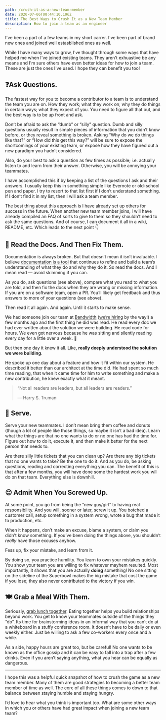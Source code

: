 ```yaml
---
path: /crush-it-as-a-new-team-member
date: 2020-07-06T00:44:10.196Z
title: The Best Ways to Crush It as a New Team Member
description: How to join a team as an engineer
---
```

I've been a part of a few teams in my short carrer. I've been part of brand new ones and joined well estasblished ones as well. 

While I have many ways to grow, I've thought through some ways that have helped me when I've joined existing teams. They aren't exhuastive be any means and I'm sure others have even better ideas for how to join a team. These are just the ones I've used. I hope they can benefit you too! 

## ❓Ask Questions. 

The fastest way for you to become a contributor to a team is to understand the team you are on. How they work; what they work on; why they do things in certain ways; what they expect of you. You need to figure all that out, and the best way is to be up front and ask.

Don’t be afraid to ask the “dumb” or “silly” question. Dumb and silly questions usually result in simple pieces of information that you didn’t know before, or they reveal something is broken. Asking “Why do we do things like that?” or “How did this get this way?” will be sure to expose the shortcomings of your existing team, or expose how they have figured out a new paradigm you hadn’t considered.

Also, do your best to ask a question as few times as possible; i.e. actually listen to and learn from their answer. Otherwise, you will be annoying your teammates.

I have accomplished this if by keeping a list of the questions I ask and their answers. I usually keep this in something simple like Evernote or old-school pen and paper. I try to resort to that list first if I don’t understand something. If I don’t find it in my list, then I will ask a team member.

The best thing about this approach is I have already set up others for success in the future. When another new team member joins, I will have already compiled an FAQ of sorts to give to them so they shouldn’t need to ask the same questions. And of course, I can document it all in a wiki, README, etc. Which leads to the next point 👇

## 📖 Read the Docs. And Then Fix Them.

Documentation is always broken. But that doesn’t mean it isn’t invaluable. I believe [documentation is a tool](https://medium.com/@dangoslen/documentation-isnt-a-chore-its-a-tool-ca384db0af8) that continues to refine and build a team’s understanding of what they do and why they do it. So read the docs. And I mean read — avoid skimming if you can.

As you do, ask questions (see above), compare what you read to what you are told, and then fix the docs when they are wrong or missing information. If you are on a software team, open a PR. You’ll likely get feedback and thus answers to more of your questions (see above).

Then read it all again. And again. Until it starts to make sense.

We had someone join our team at [Bandwidth](https://www.bandwidth.com/) ([we’re hiring](https://www.bandwidth.com/careers/) by the way!) a few months ago and the first thing he did was read. He read every doc we had ever written about the solution we were building. He read code for hours. We even got nervous because he was sitting and silently reading every day for a little over a week. 😬

But then one day it knew it all. Like, **really deeply understood the solution we were building**.

He spoke up one day about a feature and how it fit within our system. He described it better than our architect at the time did. He had spent so much time reading, that when it came time for him to write something and make a new contribution, he knew exactly what it meant.

> “Not all readers are leaders, but all leaders are readers.”
>
> — Harry S. Truman

## 🤝 Serve.

Serve your new teammates. I don’t mean bring them coffee and donuts (though a lot of people like those things, so maybe it isn’t a bad idea). Learn what the things are that no one wants to do or no one has had the time for. Figure out how to do it, execute it, and then make it better for the next person that needs to.

Are there silly little tickets that you can clean up? Are there any big tickets that no one wants to take? Be the one to do it. And as you do, be asking questions, reading and correcting everything you can. The benefit of this is that after a few months, you will have done some the hardest work you will do on that team. Everything else is downhill.

## 😔 Admit When You Screwed Up.

At some point, you go from being the “new guy/girl” to having real responsibility. And you will, sooner or later, screw it up. You botched a customer call, setup something in a system wrong, wrote a bug that made it to production, etc.

When it happens, don’t make an excuse, blame a system, or claim you didn’t know something. If you’ve been doing the things above, you shouldn’t *really* have those excuses anyhow.

Fess up, fix your mistake, and learn from it.

By doing so, you practice humility. You learn to own your mistakes quickly. You show your team you are willing to fix whatever mayhem resulted. Most importantly, it shows that you are actually **doing** something! No one sitting on the sideline of the Superbowl makes the big mistake that cost the game if you lose; they also never contributed to the victory if you win.

## 🍽 Grab a Meal With Them.

Seriously, [grab lunch together](https://www.inc.com/jessica-stillman/the-team-that-eats-together-stays-together.html). Eating together helps you build relationships beyond work. You get to know your teammates outside of the things they “do”. Its time for brainstorming ideas in an informal way that you can’t do at a whiteboard in a stuffy conference room. It doesn’t have to be daily or even weekly either. Just be willing to ask a few co-workers every once and a while.

As a side, happy hours are great too, but be careful! No one wants to be known as the office gossip and it can be easy to fall into a trap after a few drinks. Even if you aren’t saying anything, what you hear can be equally as dangerous.

- - -

I hope this was a helpful quick snapshot of how to crush the game as a new team member. Many of them are good strategies to becoming a better team member of time as well. The core of all these things comes to down to that balance between staying humble and staying hungry.

I’d love to hear what you think is important too. What are some other ways in which you or others have had great impact when joining a new team team?